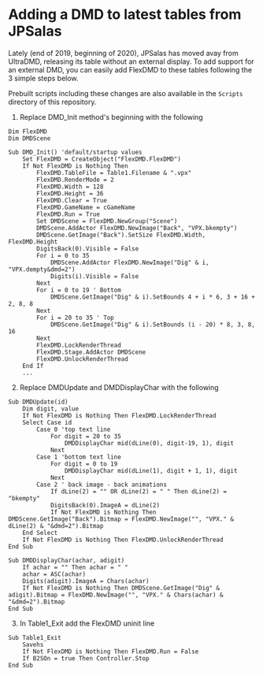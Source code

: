 
# Adding a DMD to latest tables from JPSalas

Lately (end of 2019, beginning of 2020), JPSalas has moved avay from UltraDMD, releasing its table without an external display. To add support for an external DMD, you can easily add FlexDMD to these tables following the 3 simple steps below.

Prebuilt scripts including these changes are also available in the `Scripts` directory of this repository.


1. Replace DMD_Init method's beginning with the following

```vbscript
Dim FlexDMD
Dim DMDScene

Sub DMD_Init() 'default/startup values
	Set FlexDMD = CreateObject("FlexDMD.FlexDMD")
	If Not FlexDMD is Nothing Then
		FlexDMD.TableFile = Table1.Filename & ".vpx"
		FlexDMD.RenderMode = 2
		FlexDMD.Width = 128
		FlexDMD.Height = 36
		FlexDMD.Clear = True
		FlexDMD.GameName = cGameName
		FlexDMD.Run = True
		Set DMDScene = FlexDMD.NewGroup("Scene")
		DMDScene.AddActor FlexDMD.NewImage("Back", "VPX.bkempty")
		DMDScene.GetImage("Back").SetSize FlexDMD.Width, FlexDMD.Height
		DigitsBack(0).Visible = False
		For i = 0 to 35
			DMDScene.AddActor FlexDMD.NewImage("Dig" & i, "VPX.dempty&dmd=2")
			Digits(i).Visible = False
		Next
		For i = 0 to 19 ' Bottom
			DMDScene.GetImage("Dig" & i).SetBounds 4 + i * 6, 3 + 16 + 2, 8, 8
		Next
		For i = 20 to 35 ' Top
			DMDScene.GetImage("Dig" & i).SetBounds (i - 20) * 8, 3, 8, 16
		Next
		FlexDMD.LockRenderThread
		FlexDMD.Stage.AddActor DMDScene
		FlexDMD.UnlockRenderThread
	End If
	...
```

2. Replace DMDUpdate and DMDDisplayChar with the following

```vbscript
Sub DMDUpdate(id)
    Dim digit, value
    If Not FlexDMD is Nothing Then FlexDMD.LockRenderThread
    Select Case id
        Case 0 'top text line
            For digit = 20 to 35
                DMDDisplayChar mid(dLine(0), digit-19, 1), digit
            Next
        Case 1 'bottom text line
            For digit = 0 to 19
                DMDDisplayChar mid(dLine(1), digit + 1, 1), digit
            Next
        Case 2 ' back image - back animations
            If dLine(2) = "" OR dLine(2) = " " Then dLine(2) = "bkempty"
            DigitsBack(0).ImageA = dLine(2)
            If Not FlexDMD is Nothing Then DMDScene.GetImage("Back").Bitmap = FlexDMD.NewImage("", "VPX." & dLine(2) & "&dmd=2").Bitmap
    End Select
    If Not FlexDMD is Nothing Then FlexDMD.UnlockRenderThread
End Sub

Sub DMDDisplayChar(achar, adigit)
    If achar = "" Then achar = " "
    achar = ASC(achar)
    Digits(adigit).ImageA = Chars(achar)
    If Not FlexDMD is Nothing Then DMDScene.GetImage("Dig" & adigit).Bitmap = FlexDMD.NewImage("", "VPX." & Chars(achar) & "&dmd=2").Bitmap
End Sub
```

3. In Table1_Exit add the FlexDMD uninit line

```vbscript
Sub Table1_Exit
    Savehs
    If Not FlexDMD is Nothing Then FlexDMD.Run = False
    If B2SOn = true Then Controller.Stop
End Sub
```
